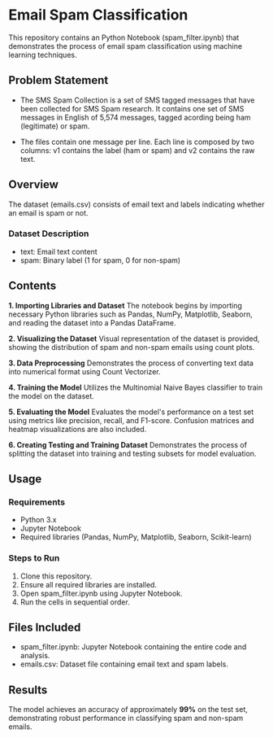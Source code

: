 # Email Spam Classification

This repository contains an Python Notebook (spam_filter.ipynb) that demonstrates the process of email spam classification using machine learning techniques.

## Problem Statement
- The SMS Spam Collection is a set of SMS tagged messages that have been collected for SMS Spam research. It contains one set of SMS messages in English of 5,574 messages, tagged acording being ham (legitimate) or spam.

- The files contain one message per line. Each line is composed by two columns: v1 contains the label (ham or spam) and v2 contains the raw text.

## Overview
The dataset (emails.csv) consists of email text and labels indicating whether an email is spam or not.
### Dataset Description
- text: Email text content
- spam: Binary label (1 for spam, 0 for non-spam)

## Contents
**1. Importing Libraries and Dataset**
The notebook begins by importing necessary Python libraries such as Pandas, NumPy, Matplotlib, Seaborn, and reading the dataset into a Pandas DataFrame.

**2. Visualizing the Dataset**
Visual representation of the dataset is provided, showing the distribution of spam and non-spam emails using count plots.

**3. Data Preprocessing**
Demonstrates the process of converting text data into numerical format using Count Vectorizer.

**4. Training the Model**
Utilizes the Multinomial Naive Bayes classifier to train the model on the dataset.

**5. Evaluating the Model**
Evaluates the model's performance on a test set using metrics like precision, recall, and F1-score. Confusion matrices and heatmap visualizations are also included.

**6. Creating Testing and Training Dataset**
Demonstrates the process of splitting the dataset into training and testing subsets for model evaluation.

## Usage
### Requirements
- Python 3.x
- Jupyter Notebook
- Required libraries (Pandas, NumPy, Matplotlib, Seaborn, Scikit-learn)

### Steps to Run
1. Clone this repository.
2. Ensure all required libraries are installed.
3. Open spam_filter.ipynb using Jupyter Notebook.
4. Run the cells in sequential order.

## Files Included
- spam_filter.ipynb: Jupyter Notebook containing the entire code and analysis.
- emails.csv: Dataset file containing email text and spam labels.

## Results
The model achieves an accuracy of approximately **99%** on the test set, demonstrating robust performance in classifying spam and non-spam emails.
